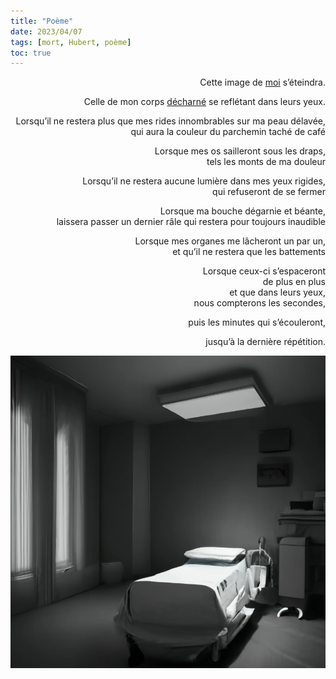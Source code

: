 ```yaml
---
title: "Poème"
date: 2023/04/07
tags: [mort, Hubert, poème]
toc: true
---
```


<DIV STYLE="text-align:right">

Cette image de [moi](https://cgermain97.github.io/Feu-de-Foret/posts/hubert/) s’éteindra.

Celle de mon corps [décharné](https://cgermain97.github.io/Feu-de-Foret/post2/) se reflétant dans leurs yeux.

Lorsqu’il ne restera plus que mes rides innombrables sur ma peau délavée, 
<br>
qui aura la couleur du parchemin taché de café

Lorsque mes os sailleront sous les draps, 
<br>
tels les monts de ma douleur

Lorsqu’il ne restera aucune lumière dans mes yeux rigides, 
<br>
qui refuseront de se fermer

Lorsque ma bouche dégarnie et béante,
<br>
laissera passer un dernier râle qui restera pour toujours inaudible

Lorsque mes organes me lâcheront un par un,
<br>
et qu’il ne restera que les battements

Lorsque ceux-ci s’espaceront 
<br>
de plus en plus 
<br>
et que dans leurs yeux,
<br>
nous compterons les secondes, 

puis les minutes qui s’écouleront, 

jusqu’à la dernière répétition.

![Chambre d'hôpital](../images/chambre_hopital.png)